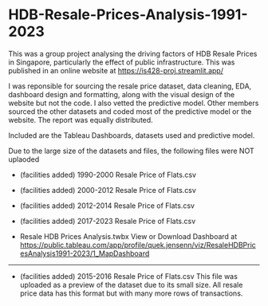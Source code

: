 # HDB-Resale-Prices-Analysis-1991-2023

This was a group project analysing the driving factors of HDB Resale Prices in Singapore, particularly the effect of public infrastructure. This was published in an online website at https://is428-proj.streamlit.app/

I was reponsible for sourcing the resale price dataset, data cleaning, EDA, dashboard design and formatting, along with the visual design of the website but not the code. I also vetted the predictive model. Other members sourced the other datasets and coded most of the predictive model or the website. The report was equally distributed.

Included are the Tableau Dashboards, datasets used and predictive model.

Due to the large size of the datasets and files, the following files were NOT uplaoded
- (facilities added) 1990-2000 Resale Price of Flats.csv
- (facilities added) 2000-2012 Resale Price of Flats.csv
- (facilities added) 2012-2014 Resale Price of Flats.csv
- (facilities added) 2017-2023 Resale Price of Flats.csv

- Resale HDB Prices Analysis.twbx
View or Download Dashboard at https://public.tableau.com/app/profile/quek.jensenn/viz/ResaleHDBPricesAnalysis1991-2023/1_MapDashboard 

------------------------------------------------------------------------------------------------------------------------------------------------------

- (facilities added) 2015-2016 Resale Price of Flats.csv
This file was uploaded as a preview of the dataset due to its small size. All resale price data has this format but with many more rows of transactions.




